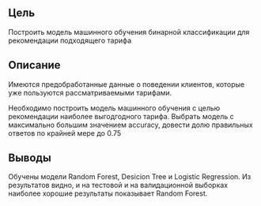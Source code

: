 ## Цель
Построить модель машинного обучения бинарной классификации для рекомендации подходящего тарифа

## Описание
Имеются предобработанные данные о поведении клиентов, которые уже пользуются рассматриваемыми тарифами.

Необходимо построить модель машинного обучения с целью рекомендации наиболее выгодгодного тарифа. Выбрать модель с максимально большим значением accuracy, довести долю правильных ответов по крайней мере до 0.75

## Выводы
Обучены модели Random Forest, Desicion Tree и Logistic Regression.
Из результатов видно, и на тестовой и на валидационной выборках наиболее хорошие результаты показывает Random Forest.
